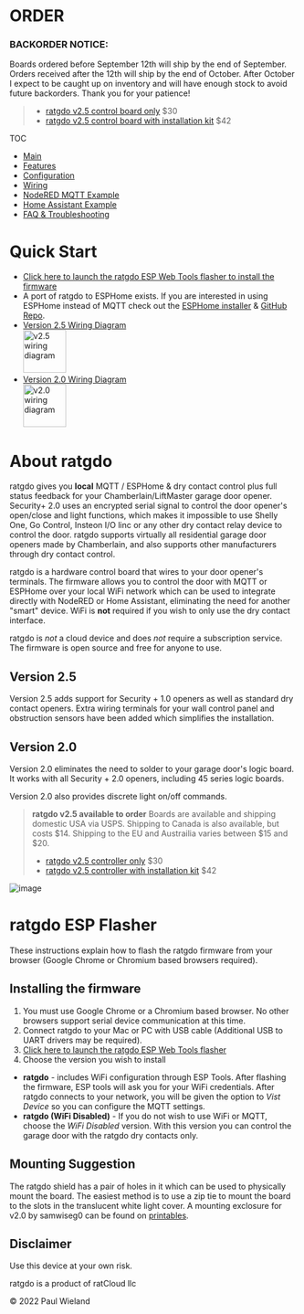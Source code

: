 # ORDER
### BACKORDER NOTICE:

Boards ordered before September 12th will ship by the end of September.
Orders received after the 12th will ship by the end of October. After October I expect to be caught up on inventory and will have enough stock to avoid future backorders. Thank you for your patience!

> * [ratgdo v2.5 control board only](https://square.link/u/B5pW7OZW) $30
> * [ratgdo v2.5 control board with installation kit](https://square.link/u/FKqlMSWT) $42

TOC
* [Main](index.md)
* [Features](01_features.md)
* [Configuration](02_configuration.md)
* [Wiring](03_wiring.md)
* [NodeRED MQTT Example](04_nodered_example.md)
* [Home Assistant Example](05_homeassistant_example.md)
* [FAQ & Troubleshooting](09_faq.md)

# Quick Start
* [Click here to launch the ratgdo ESP Web Tools flasher to install the firmware](flash.html)
* A port of ratgdo to ESPHome exists. If you are interested in using ESPHome instead of MQTT check out the [ESPHome installer](http://ratgdo.github.io/esphome-ratgdo/) & [GitHub Repo](https://github.com/ratgdo/esphome-ratgdo).
* [Version 2.5 Wiring Diagram]()<br /><a href="https://user-images.githubusercontent.com/4663918/276749741-fe82ea10-e8f4-41d6-872f-55eec88d2aab.png"><img src="https://user-images.githubusercontent.com/4663918/276749741-fe82ea10-e8f4-41d6-872f-55eec88d2aab.png" alt="v2.5 wiring diagram" width="75"/></a>
* [Version 2.0 Wiring Diagram](https://user-images.githubusercontent.com/4663918/235453980-04a642fa-a181-4297-b4f3-06e1315e02fa.png) <br/><a href="https://user-images.githubusercontent.com/4663918/235453980-04a642fa-a181-4297-b4f3-06e1315e02fa.png"><img src="https://user-images.githubusercontent.com/4663918/235453980-04a642fa-a181-4297-b4f3-06e1315e02fa.png" alt="v2.0 wiring diagram" width="75"/></a>

# About ratgdo 
ratgdo gives you **local** MQTT / ESPHome & dry contact control plus full status feedback for your Chamberlain/LiftMaster garage door opener. Security+ 2.0 uses an encrypted serial signal to control the door opener's open/close and light functions, which makes it impossible to use Shelly One, Go Control, Insteon I/O linc or any other dry contact relay device to control the door. ratgdo supports virtually all residential garage door openers made by Chamberlain, and also supports other manufacturers through dry contact control.

ratgdo is a hardware control board that wires to your door opener's terminals. The firmware allows you to control the door with MQTT or ESPHome over your local WiFi network which can be used to integrate directly with NodeRED or Home Assistant, eliminating the need for another "smart" device. WiFi is **not** required if you wish to only use the dry contact interface.

ratgdo is *not* a cloud device and does *not* require a subscription service. The firmware is open source and free for anyone to use.

## Version 2.5
Version 2.5 adds support for Security + 1.0 openers as well as standard dry contact openers. Extra wiring terminals for your wall control panel and obstruction sensors have been added which simplifies the installation. 

## Version 2.0
Version 2.0 eliminates the need to solder to your garage door's logic board. It works with all Security + 2.0 openers, including 45 series logic boards. 

Version 2.0 also provides discrete light on/off commands.



> **ratgdo v2.5 available to order**
> Boards are available and shipping domestic USA via USPS.
> Shipping to Canada is also available, but costs $14.
> Shipping to the EU and Austrailia varies between $15 and $20.
>
> * [ratgdo v2.5 controller only](https://square.link/u/B5pW7OZW) $30
> * [ratgdo v2.5 controller with installation kit](https://square.link/u/FKqlMSWT) $42

![image](https://user-images.githubusercontent.com/4663918/177624921-042e4da7-b284-43e8-84e4-b950a0d34840.png)


# ratgdo ESP Flasher
These instructions explain how to flash the ratgdo firmware from your browser (Google Chrome or Chromium based browsers required).

## Installing the firmware
1. You must use Google Chrome or a Chromium based browser. No other browsers support serial device communication at this time.
2. Connect ratgdo to your Mac or PC with USB cable (Additional USB to UART drivers may be required).
3. [Click here to launch the ratgdo ESP Web Tools flasher](flash.html)
4. Choose the version you wish to install
  * **ratgdo** - includes WiFi configuration through ESP Tools. After flashing the firmware, ESP tools will ask you for your WiFi credentials. After ratgdo connects to your network, you will be given the option to _Vist Device_ so you can configure the MQTT settings.
  * **ratgdo (WiFi Disabled)** - If you do not wish to use WiFi or MQTT, choose the _WiFi Disabled_ version. With this version you can control the garage door with the ratgdo dry contacts only.

## Mounting Suggestion
The ratgdo shield has a pair of holes in it which can be used to physically mount the board. The easiest method is to use a zip tie to mount the board to the slots in the translucent white light cover. A mounting exclosure for v2.0 by samwiseg0 can be found on [printables](https://www.printables.com/model/602600-ratdgo-v2-pcb-enclosure).

## Disclaimer
Use this device at your own risk.


ratgdo is a product of ratCloud llc

© 2022 Paul Wieland